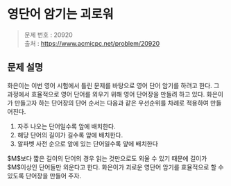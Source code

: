 # 영단어 암기는 괴로워

> 문제 번호 : 20920  
> 출처 : https://www.acmicpc.net/problem/20920

## 문제 설명

<p>화은이는 이번 영어 시험에서 틀린 문제를 바탕으로 영어 단어 암기를 하려고 한다. 그 과정에서 효율적으로 영어 단어를 외우기 위해 영어 단어장을 만들려&nbsp;하고 있다. 화은이가 만들고자 하는 단어장의 단어 순서는 다음과 같은 우선순위를 차례로 적용하여 만들어진다.</p>
<ol>
 <li>자주 나오는 단어일수록 앞에 배치한다.</li>
 <li>해당 단어의 길이가 길수록 앞에 배치한다.</li>
 <li>알파벳 사전 순으로 앞에 있는&nbsp;단어일수록 앞에 배치한다</li>
</ol>
<p>$M$보다 짧은 길이의 단어의 경우 읽는 것만으로도 외울 수 있기 때문에 길이가 $M$이상인 단어들만 외운다고 한다. 화은이가 괴로운 영단어 암기를 효율적으로 할 수 있도록 단어장을 만들어 주자.</p>

